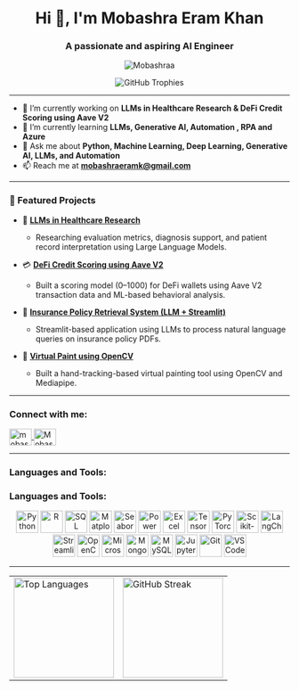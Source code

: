 <h1 align="center">Hi 👋, I'm Mobashra Eram Khan</h1>
<h3 align="center">A passionate and aspiring AI Engineer   </h3>

<p align="center">
  <img src="https://komarev.com/ghpvc/?username=Mobashraa&label=Profile%20views&color=0e75b6&style=flat" alt="Mobashraa" />
</p>

<p align="center">
  <img src="https://github-profile-trophy.vercel.app/?username=Mobashraa&theme=algolia&no-frame=false&no-bg=true&margin-w=4" alt="GitHub Trophies" />
</p>

---

- 🔭 I’m currently working on **LLMs in Healthcare Research & DeFi Credit Scoring using Aave V2**
- 🌱 I’m currently learning **LLMs, Generative AI, Automation , RPA and Azure**
- 💬 Ask me about **Python, Machine Learning, Deep Learning, Generative AI, LLMs, and Automation**
- 📫 Reach me at **mobashraeramk@gmail.com**

---

### 🚀 Featured Projects

- 🧠 [**LLMs in Healthcare Research**](#)
  - Researching evaluation metrics, diagnosis support, and patient record interpretation using Large Language Models.
  
- 💳 [**DeFi Credit Scoring using Aave V2**](#)
  - Built a scoring model (0–1000) for DeFi wallets using Aave V2 transaction data and ML-based behavioral analysis.
  
- 🧾 [**Insurance Policy Retrieval System (LLM + Streamlit)**](#)
  - Streamlit-based application using LLMs to process natural language queries on insurance policy PDFs.
  
- 🎨 [**Virtual Paint using OpenCV**](#)
  - Built a hand-tracking-based virtual painting tool using OpenCV and Mediapipe.

---

<h3 align="left">Connect with me:</h3>
<p align="left">
  <a href="https://www.linkedin.com/in/mobashra-eram-khan/" target="blank">
    <img align="center" src="https://raw.githubusercontent.com/rahuldkjain/github-profile-readme-generator/master/src/images/icons/Social/linked-in-alt.svg" alt="mobashra eram khan" height="30" width="40" />
  </a>
  <a href="https://github.com/Mobashraa" target="blank">
    <img align="center" src="https://cdn.jsdelivr.net/npm/simple-icons@v3/icons/github.svg" alt="Mobashraa" height="30" width="40" />
  </a>
</p>

---

<h3 align="left">Languages and Tools:</h3>
<p align="center">
 <h3 align="left">Languages and Tools:</h3>
<p align="center">
  <!-- Programming Languages -->
  <img src="https://cdn.jsdelivr.net/gh/devicons/devicon/icons/python/python-original.svg" width="40" height="40" title="Python"/>
  <img src="https://cdn.jsdelivr.net/gh/devicons/devicon/icons/r/r-original.svg" width="40" height="40" title="R"/>
  <img src="https://cdn.jsdelivr.net/gh/devicons/devicon/icons/mysql/mysql-original-wordmark.svg" width="40" height="40" title="SQL"/>

  <!-- Data Analysis & Visualization 
  <img src="https://cdn.jsdelivr.net/gh/devicons/devicon/icons/numpy/numpy-original.svg" width="40" height="40" title="NumPy"/>
  <img src="https://cdn.jsdelivr.net/gh/devicons/devicon/icons/pandas/pandas-original.svg" width="40" height="40" title="Pandas"/> -->
  <img src="https://upload.wikimedia.org/wikipedia/commons/8/84/Matplotlib_icon.svg" width="40" height="40" title="Matplotlib"/>
  <img src="https://seaborn.pydata.org/_images/logo-mark-lightbg.svg" width="40" height="40" title="Seaborn"/>
  <img src="https://cdn.worldvectorlogo.com/logos/power-bi.svg" width="40" height="40" title="Power BI"/>
  <img src="https://cdn.worldvectorlogo.com/logos/microsoft-excel-2013.svg" width="40" height="40" title="Excel"/>

  <!-- Machine Learning & Deep Learning -->
  <img src="https://cdn.jsdelivr.net/gh/devicons/devicon/icons/tensorflow/tensorflow-original.svg" width="40" height="40" title="TensorFlow"/>
  <img src="https://cdn.jsdelivr.net/gh/devicons/devicon/icons/pytorch/pytorch-original.svg" width="40" height="40" title="PyTorch"/>
  <img src="https://upload.wikimedia.org/wikipedia/commons/0/05/Scikit_learn_logo_small.svg" width="40" height="40" title="Scikit-learn"/>
  <img src="https://static-00.iconduck.com/assets.00/langchain-icon-1024x1024-1w7z0w5a.png" width="40" height="40" title="LangChain"/>

  <!-- App & Visualization Frameworks -->
  <img src="https://streamlit.io/images/brand/streamlit-mark-color.svg" width="40" height="40" title="Streamlit"/>
  <img src="https://opencv.org/wp-content/uploads/2020/07/OpenCV_logo_no_text_.png" width="40" height="40" title="OpenCV"/>

  <!-- Cloud & Databases -->
  <img src="https://upload.wikimedia.org/wikipedia/commons/f/fa/Microsoft_Azure.svg" width="40" height="40" title="Microsoft Azure"/>
  <img src="https://cdn.jsdelivr.net/gh/devicons/devicon/icons/mongodb/mongodb-original-wordmark.svg" width="40" height="40" title="MongoDB"/>
  <img src="https://cdn.jsdelivr.net/gh/devicons/devicon/icons/mysql/mysql-original-wordmark.svg" width="40" height="40" title="MySQL"/>

  <!-- Tools -->
  <img src="https://cdn.jsdelivr.net/gh/devicons/devicon/icons/jupyter/jupyter-original.svg" width="40" height="40" title="Jupyter Notebook"/>
  <img src="https://cdn.jsdelivr.net/gh/devicons/devicon/icons/git/git-original.svg" width="40" height="40" title="Git"/>
  <img src="https://cdn.jsdelivr.net/gh/devicons/devicon/icons/vscode/vscode-original.svg" width="40" height="40" title="VS Code"/>
</p>

</p>

---

<!-- <p align="center">
  <img src="https://github-readme-stats.vercel.app/api?username=Mobashraa&show_icons=true&theme=algolia" alt="Mobashra's GitHub Stats" />
</p> -->

<table align="center">
  <tr>
    <td>
      <img src="https://github-readme-stats.vercel.app/api/top-langs/?username=Mobashraa&layout=compact&theme=algolia" alt="Top Languages" height="180em" />
    </td>
    <td>
      <img src="https://github-readme-streak-stats.herokuapp.com/?user=Mobashraa&theme=algolia" alt="GitHub Streak" height="180em" />
    </td>
  </tr>
</table>

